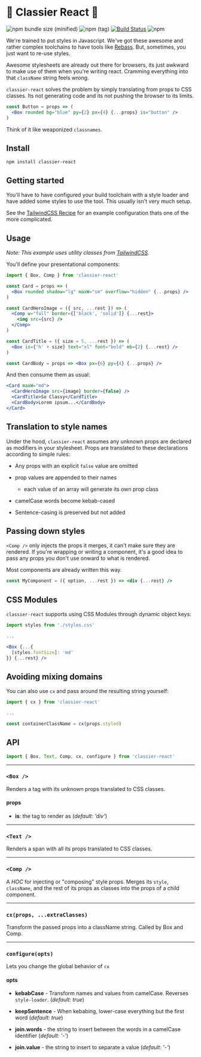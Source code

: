 # 🎩 Classier React 🥂

![npm bundle size (minified)](https://img.shields.io/bundlephobia/min/classier-react.svg)
![npm (tag)](https://img.shields.io/npm/v/classier-react.svg)
[![Build Status](https://travis-ci.com/d3dc/classier-react.svg?branch=master)](https://travis-ci.com/d3dc/classier-react)
![npm](https://img.shields.io/npm/l/classier-react.svg)

We're trained to put styles in Javascript. We've got these awesome and rather complex toolchains to have tools like [Rebass](jxnblk/rebass). But, sometimes, you just want to re-use styles.

Awesome stylesheets are already out there for browsers, its just awkward to make use of them when you're writing react. Cramming everything into that `className` string feels wrong.

`classier-react` solves the problem by simply translating from props to CSS classes. Its not generating code and its not pushing the browser to its limits.

```jsx
const Button = props => (
  <Box rounded bg="blue" py={2} px={4} {...props} is="button" />
)
```

Think of it like weaponized `classnames`.

## Install

```
npm install classier-react
```

## Getting started

You'll have to have configured your build toolchain with a style loader and have added some styles to use the tool. This usually isn't very much setup.

See the [TailwindCSS Recipe](docs/recipes/tailwindcss.md) for an example configuration thats one of the more complicated.

## Usage

_Note: This example uses utility classes from [TailwindCSS](https://tailwindcss.com/docs/)._

You'll define your presentational components:

```jsx
import { Box, Comp } from 'classier-react'

const Card = props => (
  <Box rounded shadow="lg" maxW="sm" overflow="hidden" {...props} />
)

const CardHeroImage = ({ src, ...rest }) => (
  <Comp w="full" border={['black', 'solid']} {...rest}>
    <img src={src} />
  </Comp>
)

const CardTitle = ({ size = 5, ...rest }) => (
  <Box is={'h' + size} text="xl" font="bold" mb={2} {...rest} />
)

const CardBody = props => <Box px={6} py={4} {...props} />
```

And then consume them as usual:

```jsx
<Card maxW="md">
  <CardHeroImage src={image} border={false} />
  <CardTitle>So Classy</CardTitle>
  <CardBody>Lorem ipsum...</CardBody>
</Card>
```

## Translation to style names

Under the hood, `classier-react` assumes any unknown props are declared as modifiers in your stylesheet. Props are translated to these declarations according to simple rules:

- Any props with an explicit `false` value are omitted

- prop values are appended to their names

  - each value of an array will generate its own prop class

- camelCase words become kebab-cased

- Sentence-casing is preserved but not added

## Passing down styles

`<Comp />` only injects the props it merges, it can't make sure they are rendered. If you're wrapping or writing a component, it's a good idea to pass any props you don't use onward to what is rendered.

Most components are already written this way.

```jsx
const MyComponent = ({ option, ...rest }) => <div {...rest} />
```

## CSS Modules

`classier-react` supports using CSS Modules through dynamic object keys:

```jsx
import styles from './styles.css'

...

<Box {...{
  [styles.fontSize]: 'md'
}} {...rest} />
```

## Avoiding mixing domains

You can also use `cx` and pass around the resulting string yourself:

```js
import { cx } from 'classier-react'

...

const containerClassName = cx(props.styled)
```

## API

```js
import { Box, Text, Comp, cx, configure } from 'classier-react'
```

---

### `<Box />`

Renders a tag with its unknown props translated to CSS classes.

#### props

- **is**: the tag to render as (_default: 'div'_)

---

### `<Text />`

Renders a span with all its props translated to CSS classes.

---

### `<Comp />`

A _HOC_ for injecting or "composing" style props. Merges its `style`, `className`, and the rest of its props as classes into the props of a child component.

---

### `cx(props, ...extraClasses)`

Transform the passed props into a className string. Called by Box and Comp.

---

### `configure(opts)`

Lets you change the global behavior of `cx`

#### opts

- **kebabCase** - Transform names and values from camelCase. Reverses `style-loader`. (_default: true_)

- **keepSentence** - When kebabing, lower-case everything but the first word (_default: true_)

- **join.words** - the string to insert between the words in a camelCase identifier (_default: '-'_)

- **join.value** - the string to insert to separate a value (_default: '-'_)
